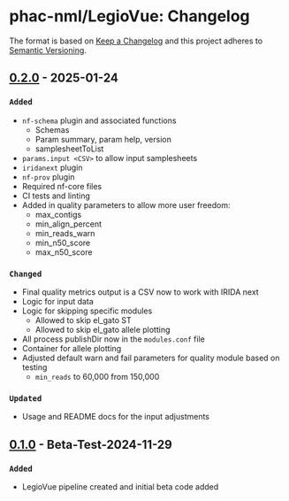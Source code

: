 # phac-nml/LegioVue: Changelog

The format is based on [Keep a Changelog](https://keepachangelog.com/en/1.0.0/)
and this project adheres to [Semantic Versioning](https://semver.org/spec/v2.0.0.html).

## [0.2.0] - 2025-01-24

### `Added`

- `nf-schema` plugin and associated functions
  - Schemas
  - Param summary, param help, version
  - samplesheetToList
- `params.input <CSV>` to allow input samplesheets
- `iridanext` plugin
- `nf-prov` plugin
- Required nf-core files
- CI tests and linting
- Added in quality parameters to allow more user freedom:
  - max_contigs
  - min_align_percent
  - min_reads_warn
  - min_n50_score
  - max_n50_score

### `Changed`

- Final quality metrics output is a CSV now to work with IRIDA next
- Logic for input data
- Logic for skipping specific modules
  - Allowed to skip el_gato ST
  - Allowed to skip el_gato allele plotting
- All process publishDir now in the `modules.conf` file
- Container for allele plotting
- Adjusted default warn and fail parameters for quality module based on testing
  - `min_reads` to 60,000 from 150,000

### `Updated`

- Usage and README docs for the input adjustments

## [0.1.0] - Beta-Test-2024-11-29

### `Added`

- LegioVue pipeline created and initial beta code added

[0.1.0]: https://github.com/phac-nml/legiovue/releases/tag/0.1.0
[0.2.0]: https://github.com/phac-nml/legiovue/releases/tag/0.2.0
